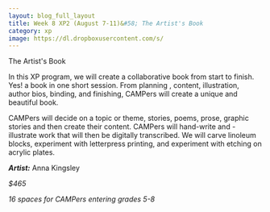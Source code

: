 ```yaml
---
layout: blog_full_layout
title: Week 8 XP2 (August 7-11)&#58; The Artist's Book
category: xp
image: https://dl.dropboxusercontent.com/s/
---
```


The Artist's Book

In this XP program, we will create a collaborative book from start to finish. Yes! a book in one short session. From planning , content, illustration, author bios, binding, and finishing, CAMPers will create a unique and beautiful book. 

CAMPers will decide on a topic or theme, stories, poems, prose, graphic stories and then create their content. CAMPers will hand-write and -illustrate work that will then be digitally transcribed. We will carve linoleum blocks, experiment with letterpress printing, and experiment with etching on acrylic plates. 


**_Artist:_** Anna Kingsley

*$465*

*16 spaces for CAMPers entering grades 5-8*
